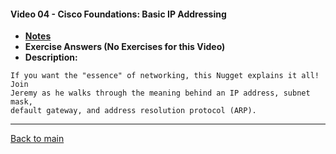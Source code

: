#### Video 04 - Cisco Foundations: Basic IP Addressing

- **[Notes](notes.md)**
- **Exercise Answers (No Exercises for this Video)**
- **Description:**

```
If you want the "essence" of networking, this Nugget explains it all! Join 
Jeremy as he walks through the meaning behind an IP address, subnet mask, 
default gateway, and address resolution protocol (ARP).
```

---
 
[Back to main](https://github.com/rot0xd/CBTNuggets/blob/master/CCNA/ICND-1/README.md)

